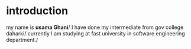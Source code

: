 # introduction 
my name is  **usama Ghani**/
I have done my intermediate from gov college daharki/
currently I am studying at  fast university in software engineering department./


